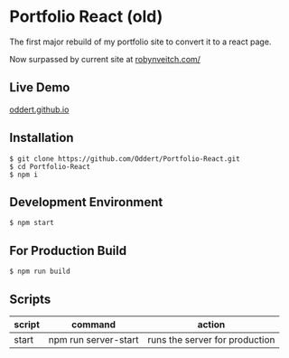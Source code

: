 # Portfolio React (old)

The first major rebuild of my portfolio site to convert it to a react page.

Now surpassed by current site at [robynveitch.com/](https://robynveitch.com)

## Live Demo
[oddert.github.io](https://oddert.github.io/)

## Installation
```
$ git clone https://github.com/Oddert/Portfolio-React.git
$ cd Portfolio-React
$ npm i
```
## Development Environment
```
$ npm start
```
## For Production Build
```
$ npm run build
```

## Scripts
| script | command | action
|--------|---------|----------|
start | npm run server-start | runs the server for production
